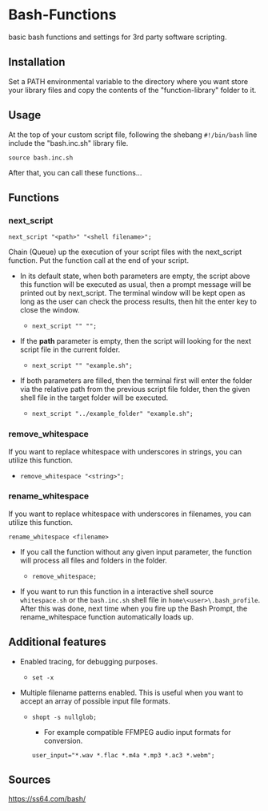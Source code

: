 # Bash-Functions
basic bash functions and settings for 3rd party software scripting.


## Installation

Set a PATH environmental variable to the directory where you want store your library
files and copy the contents of the "function-library" folder to it.


## Usage

At the top of your custom script file, following the shebang `#!/bin/bash` line
include the "bash.inc.sh" library file.

`source bash.inc.sh`

 After that, you can call these functions...


## Functions

### next_script

`next_script "<path>" "<shell filename>";`

Chain (Queue) up the execution of your script files with the next_script function.
Put the function call at the end of your script.


- In its default state, when both parameters are empty, the script above this function
will be executed as usual, then a prompt message will be printed out by next_script.
The terminal window will be kept open as long as the user can check the
process results, then hit the enter key to close the window.

  - `next_script "" "";`


- If the **path** parameter is empty, then the script will looking for the next script
file in the current folder.

  - `next_script "" "example.sh";`


- If both parameters are filled, then the terminal first will enter the folder via
the relative path from the previous script file folder, then the given shell file
in the target folder will be executed.

  - `next_script "../example_folder" "example.sh";`


### remove_whitespace

If you want to replace whitespace with underscores in strings, you can utilize
this function.

  - `remove_whitespace "<string>";`


### rename_whitespace

If you want to replace whitespace with underscores in filenames, you can utilize
this function.

`rename_whitespace <filename>`


- If you call the function without any given input parameter, the function will
process all files and folders in the folder.

  - `remove_whitespace;`  

- If you want to run this function in a interactive shell source
`whitespace.sh` or the `bash.inc.sh` shell file in `home\<user>\.bash_profile`.
After this was done, next time when you fire up the Bash Prompt, the rename_whitespace
function automatically loads up.


## Additional features

- Enabled tracing, for debugging purposes.

  - `set -x`


- Multiple filename patterns enabled. This is useful when you want to accept
an array of possible input file formats.

  - `shopt -s nullglob;`

    - For example compatible FFMPEG audio input formats for conversion.

    `user_input="*.wav *.flac *.m4a *.mp3 *.ac3 *.webm";`


## Sources

https://ss64.com/bash/
